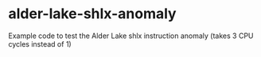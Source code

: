 # alder-lake-shlx-anomaly
Example code to test the Alder Lake shlx instruction anomaly (takes 3 CPU cycles instead of 1) 
